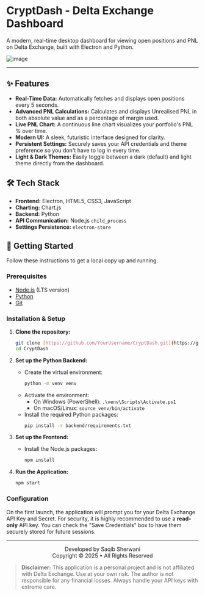 # CryptDash - Delta Exchange Dashboard

A modern, real-time desktop dashboard for viewing open positions and PNL on Delta Exchange, built with Electron and Python.

![image](https://github.com/user-attachments/assets/95df4844-dc96-44d1-96ea-71333cb2b943)

---

## ✨ Features

* **Real-Time Data:** Automatically fetches and displays open positions every 5 seconds.
* **Advanced PNL Calculations:** Calculates and displays Unrealised PNL in both absolute value and as a percentage of margin used.
* **Live PNL Chart:** A continuous line chart visualizes your portfolio's PNL % over time.
* **Modern UI:** A sleek, futuristic interface designed for clarity.
* **Persistent Settings:** Securely saves your API credentials and theme preference so you don't have to log in every time.
* **Light & Dark Themes:** Easily toggle between a dark (default) and light theme directly from the dashboard.

## 🛠️ Tech Stack

* **Frontend:** Electron, HTML5, CSS3, JavaScript
* **Charting:** Chart.js
* **Backend:** Python
* **API Communication:** Node.js `child_process`
* **Settings Persistence:** `electron-store`

## 🚀 Getting Started

Follow these instructions to get a local copy up and running.

### Prerequisites

* [Node.js](https://nodejs.org/) (LTS version)
* [Python](https://www.python.org/downloads/)
* [Git](https://git-scm.com/downloads)

### Installation & Setup

1.  **Clone the repository:**
    ```bash
    git clone [https://github.com/YourUsername/CryptDash.git](https://github.com/YourUsername/CryptDash.git)
    cd CryptDash
    ```

2.  **Set up the Python Backend:**
    * Create the virtual environment:
        ```bash
        python -m venv venv
        ```
    * Activate the environment:
        * On Windows (PowerShell): `.\venv\Scripts\Activate.ps1`
        * On macOS/Linux: `source venv/bin/activate`
    * Install the required Python packages:
        ```bash
        pip install -r backend/requirements.txt
        ```

3.  **Set up the Frontend:**
    * Install the Node.js packages:
        ```bash
        npm install
        ```

4.  **Run the Application:**
    ```bash
    npm start
    ```

### Configuration

On the first launch, the application will prompt you for your Delta Exchange API Key and Secret. For security, it is highly recommended to use a **read-only** API key. You can check the "Save Credentials" box to have them securely stored for future sessions.

---

<p align="center">
  Developed by Saqib Sherwani
  <br>
  Copyright © 2025 • All Rights Reserved
</p>

> **Disclaimer:** This application is a personal project and is not affiliated with Delta Exchange. Use at your own risk. The author is not responsible for any financial losses. Always handle your API keys with extreme care.
